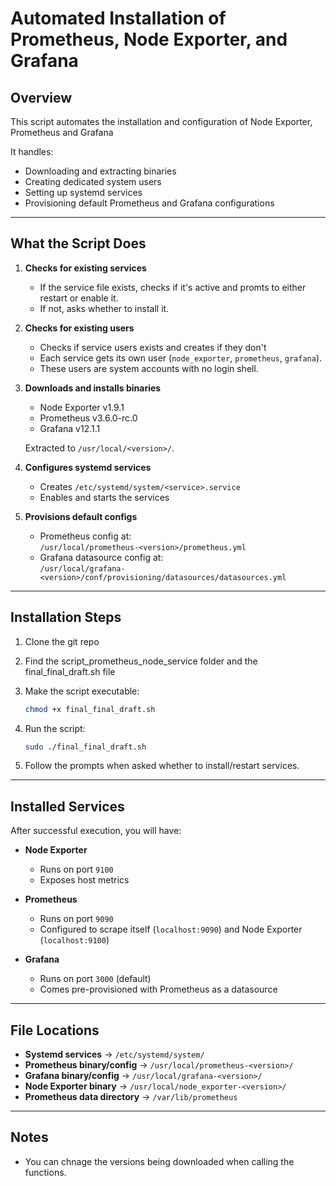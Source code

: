 
# Automated Installation of Prometheus, Node Exporter, and Grafana

## Overview
This script automates the installation and configuration of Node Exporter, Prometheus and Grafana

It handles:
- Downloading and extracting binaries  
- Creating dedicated system users  
- Setting up systemd services  
- Provisioning default Prometheus and Grafana configurations  

---

## What the Script Does
1. **Checks for existing services**  
   - If the service file exists, checks if it's active and promts to either restart or enable it.  
   - If not, asks whether to install it.  

2. **Checks for existing users** 
   - Checks if service users exists and creates if they don't
   - Each service gets its own user (`node_exporter`, `prometheus`, `grafana`).  
   - These users are system accounts with no login shell.  

3. **Downloads and installs binaries**  
   - Node Exporter v1.9.1  
   - Prometheus v3.6.0-rc.0  
   - Grafana v12.1.1  

   Extracted to `/usr/local/<version>/`.  

4. **Configures systemd services**  
   - Creates `/etc/systemd/system/<service>.service`  
   - Enables and starts the services  

5. **Provisions default configs**  
   - Prometheus config at:  
     `/usr/local/prometheus-<version>/prometheus.yml`  
   - Grafana datasource config at:  
     `/usr/local/grafana-<version>/conf/provisioning/datasources/datasources.yml`  

---

## Installation Steps
1. Clone the git repo 

2. Find the script_prometheus_node_service folder and the final_final_draft.sh file

2. Make the script executable:

   ```bash
   chmod +x final_final_draft.sh
   ```

3. Run the script:

   ```bash
   sudo ./final_final_draft.sh
   ```

4. Follow the prompts when asked whether to install/restart services.

---

## Installed Services
After successful execution, you will have:

- **Node Exporter**  
  - Runs on port `9100`  
  - Exposes host metrics  

- **Prometheus**  
  - Runs on port `9090`  
  - Configured to scrape itself (`localhost:9090`) and Node Exporter (`localhost:9100`)  

- **Grafana**  
  - Runs on port `3000` (default)  
  - Comes pre-provisioned with Prometheus as a datasource  


---

## File Locations
- **Systemd services** → `/etc/systemd/system/`  
- **Prometheus binary/config** → `/usr/local/prometheus-<version>/`  
- **Grafana binary/config** → `/usr/local/grafana-<version>/`  
- **Node Exporter binary** → `/usr/local/node_exporter-<version>/`  
- **Prometheus data directory** → `/var/lib/prometheus`  

---

## Notes
- You can chnage the versions being downloaded when calling the functions.
